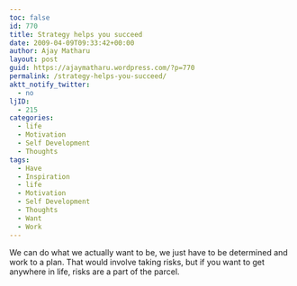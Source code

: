 ```yaml
---
toc: false
id: 770
title: Strategy helps you succeed
date: 2009-04-09T09:33:42+00:00
author: Ajay Matharu
layout: post
guid: https://ajaymatharu.wordpress.com/?p=770
permalink: /strategy-helps-you-succeed/
aktt_notify_twitter:
  - no
ljID:
  - 215
categories:
  - life
  - Motivation
  - Self Development
  - Thoughts
tags:
  - Have
  - Inspiration
  - life
  - Motivation
  - Self Development
  - Thoughts
  - Want
  - Work
---
```

We can do what we actually want to be, we just have to be determined and work to a plan. That would involve taking risks, but if you want to get anywhere in life, risks are a part of the parcel.
